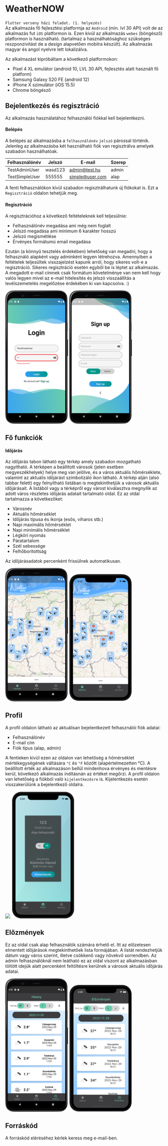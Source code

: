 # WeatherNOW

`Flutter verseny házi feladat. (1. helyezés)`\
Az alkalmazás fő fejlesztési platformja az `Android` (min. lvl 30 API) volt de az alkalmazás fut `iOS` platformon is. Ezen kívül az alkalmazás `webes` (böngésző) platformon is használható. (tartalmaz a használhatósághoz szükséges reszponzivitást de a design alapvetően mobilra készült). Az alkalmazás magyar és angol nyelvre lett lokalizálva.

Az alkalmazást kipróbáltam a következő platformokon:
- Pixel 4 XL emulátor (android 10, LVL 30 API, fejlesztés alatt használt fő platform)
- Samsung Galaxy S20 FE (android 12)
- iPhone X szimulátor (iOS 15.5)
- Chrome böngésző

## Bejelentkezés és regisztráció

Az alkalmazás használatához felhasználói fiókkal kell bejelentkezni. 

#### Belépés

A belépés az alkalmazásba a `felhasználónév` `jelszó` párossal történik.
Jelenleg az alkalmazásba két használható fiók van regisztrálva amelyek szabadon használhatóak.

| Felhasználónév        | Jelszó           | E-mail            | Szerep  |
| -------------         |------------------| ------------------|---------|
| TestAdminUser         | wasd123          | admin@test.hu     | admin   |
| TestSimpleUser        | 555555           |  simple@user.com  |   alap  |

A fenti felhasználókon kívül szabadon regisztrálhatunk új fiókokat is. Ezt a `Regisztráció` oldalon tehetjük meg.

#### Regisztráció

A regisztrációhoz a következő feltételeknek kell teljesülnie:
- Felhasználónév megadása ami még nem foglalt
- Jelszó megadása ami minimum 6 karakter hosszú
- Jelszó megismétlése
- Érvényes formátumú email megadása

Ezután (a könnyű tesztelés érdekében) lehetőség van megadni, hogy a felhasználó alapként vagy adminként legyen létrehozva.
Amennyiben a feltételek teljesültek visszajelzést kapunk arról, hogy sikeres volt-e a regisztráció. Sikeres regisztráció esetén egyből be is léptet az alkalmazás.
A megadott e-mail címnek csak formátum követelménye van nem kell hogy valós legyen mivel az e-mail hitelesítés és jelszó visszaállítás a levélszemetelés megelőzése érdekében ki van kapcsolva. :)

<img src="git_images/login_a.png" width="200">        <img src="git_images/signup_a.png" width="200">

## Fő funkciók


#### Időjárás

Az időjárás tabon látható egy térkép amely szabadon mozgatható nagyítható. A térképen a beállított városok (jelen esetben megyeszékhelyek) helye meg van jelölve, és a város aktuális hőmérséklete, valamint az aktuális időjárást szimbolizáló ikon látható. A térkép alján (alsó tabbar felett) egy felnyitható listában is megtekinthetjük a városok aktuális időjárásait. A listából vagy a térképről egy várost kiválasztva megnyílik az adott város részletes időjárás adatait tartalmató oldal. Ez az oldal tartalmazza a következőket:
- Városnév
- Aktuális hőmérséklet
- Időjárás típusa és ikonja (esős, viharos stb.)
- Napi maximális hőmérséklet
- Napi minimális hőmérséklet
- Légköri nyomás
- Páratartalom
- Szél sebessége
- Felhőborítottság

Az időjárásadatok percenként frissülnek automatikusan.

<img src="git_images/map_a.png" width="200">        <img src="git_images/map.png" width="200">

## Profil

A profil oldalon látható az aktuálisan bejelentkezett felhasználói fiók adatai:
- Felhasználónév
- E-mail cím
- Fiók típus (alap, admin)

A fentieken kívül ezen az oldalon van lehetőség a hőmérséklet mértékegységének váltására `°C` és `°F` között (alapértelmezetten °C). A beállított érték az alkalmazáson bellül mindenhova érvényes és mentésre kerül, következő alkalmazás indításnán az értéket megőrzi.
A profil oldalon van lehetőség a fiókból való `kijelentkezésre` is. Kijelentkezés esetén visszakerülünk a bejelentkező oldalra.

<img src="git_images/profile_a.png" width="200">        <img src="git_images/profile.png" width="200">

## Előzmények 

Ez az oldal csak alap felhasználók számára érhető el. Itt az előzetesen elmentett időjárások megtekinthetőek lista formájában. A listát rendezhetjük dátum vagy város szerint, illetve csökkenő vagy növekvő sorrendben. Az admin felhasználóknál nem leátható ez az oldal viszont az alkalmazásban töltött idejük alatt percenként feltöltésre kerülnek a városok aktuális időjárás adatai.

<img src="git_images/history_a.png" width="200">        <img src="git_images/history.png" width="200">

## Forráskód

A forráskód eléréséhez kérlek keress meg e-mail-ben.

